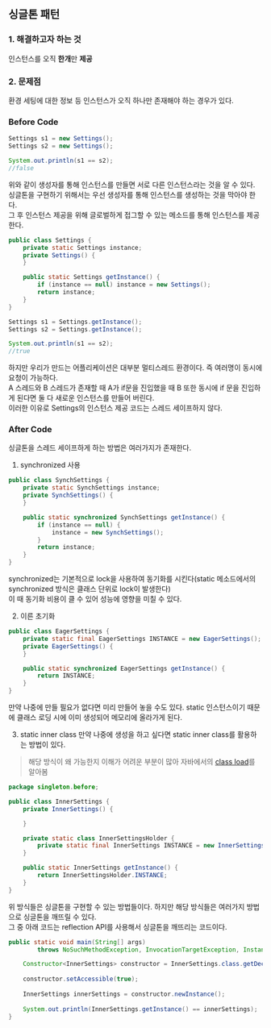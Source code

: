 ## 싱글톤 패턴

### 1. 해결하고자 하는 것
인스턴스를 오직 **한개**만 **제공**
### 2. 문제점
환경 세팅에 대한 정보 등 인스턴스가 오직 하나만 존재해야 하는 경우가 있다. 
### Before Code
```java
Settings s1 = new Settings();
Settings s2 = new Settings();

System.out.println(s1 == s2);
//false
```

위와 같이 생성자를 통해 인스턴스를 만들면 서로 다른 인스턴스라는 것을 알 수 있다.  
싱글톤을 구현하기 위해서는 우선 생성자를 통해 인스턴스를 생성하는 것을 막아야 한다.  
그 후 인스턴스 제공을 위해 글로벌하게 접그할 수 있는 메소드를 통해 인스턴스를 제공한다.

```java
public class Settings {
    private static Settings instance;
    private Settings() {
    }

    public static Settings getInstance() {
        if (instance == null) instance = new Settings();
        return instance;
    }
}
```
```java
Settings s1 = Settings.getInstance();
Settings s2 = Settings.getInstance();

System.out.println(s1 == s2);
//true
```
하지만 우리가 만드는 어플리케이션은 대부분 멀티스레드 환경이다. 즉 여러명이 동시에 요청이 가능하다.  
A 스레드와 B 스레드가 존재할 때 A가 if문을 진입했을 때 B 또한 동시에 if 문을 진입하게 된다면 둘 다 새로운 인스턴스를 만들어 버린다.  
이러한 이유로 Settings의 인스턴스 제공 코드는 스레드 세이프하지 않다.  
### After Code
싱글톤을 스레드 세이프하게 하는 방법은 여러가지가 존재한다. 
1. synchronized 사용
```java
public class SynchSettings {
    private static SynchSettings instance;
    private SynchSettings() {
    }

    public static synchronized SynchSettings getInstance() {
        if (instance == null) {
            instance = new SynchSettings();
        }
        return instance;
    }
}
```
synchronized는 기본적으로 lock을 사용하여 동기화를 시킨다(static 메소드에서의 synchronized 방식은 클래스 단위로 lock이 발생한다)  
이 때 동기화 비용이 클 수 있어 성능에 영향을 미칠 수 있다. 

2. 이른 초기화
```java
public class EagerSettings {
    private static final EagerSettings INSTANCE = new EagerSettings();
    private EagerSettings() {
    }

    public static synchronized EagerSettings getInstance() {
        return INSTANCE;
    }
}
```
만약 나중에 만들 필요가 없다면 미리 만들어 놓을 수도 있다. 
static 인스턴스이기 때문에 클래스 로딩 시에 이미 생성되어 메모리에 올라가게 된다.

3. static inner class 
만약 나중에 생성을 하고 싶다면 static inner class를 활용하는 방법이 있다.
> 해당 방식이 왜 가능한지 이해가 어려운 부분이 많아 자바에서의 [class load](../0827/클래스로드.md)를 알아봄
```java
package singleton.before;

public class InnerSettings {
    private InnerSettings() {

    }

    private static class InnerSettingsHolder {
        private static final InnerSettings INSTANCE = new InnerSettings();
    }

    public static InnerSettings getInstance() {
        return InnerSettingsHolder.INSTANCE;
    }
}
```

위 방식들은 싱글톤을 구현할 수 있는 방법들이다. 하지만 해당 방식들은 여러가지 방법으로 싱글톤을 깨뜨릴 수 있다.  
그 중 아래 코드는 reflection API를 사용해서 싱글톤을 깨뜨리는 코드이다.
```java
public static void main(String[] args)
        throws NoSuchMethodException, InvocationTargetException, InstantiationException, IllegalAccessException {

    Constructor<InnerSettings> constructor = InnerSettings.class.getDeclaredConstructor();
    
    constructor.setAccessible(true);
    
    InnerSettings innerSettings = constructor.newInstance();
    
    System.out.println(InnerSettings.getInstance() == innerSettings);
}
```